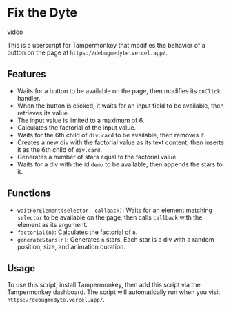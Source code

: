 # Fix the Dyte


[video](./video.mkv)

This is a userscript for Tampermonkey that modifies the behavior of a button on the page at `https://debugmedyte.vercel.app/`.

## Features

- Waits for a button to be available on the page, then modifies its `onClick` handler.
- When the button is clicked, it waits for an input field to be available, then retrieves its value.
- The input value is limited to a maximum of 6.
- Calculates the factorial of the input value.
- Waits for the 6th child of `div.card` to be available, then removes it.
- Creates a new div with the factorial value as its text content, then inserts it as the 6th child of `div.card`.
- Generates a number of stars equal to the factorial value.
- Waits for a div with the id `demo` to be available, then appends the stars to it.

## Functions

- `waitForElement(selector, callback)`: Waits for an element matching `selector` to be available on the page, then calls `callback` with the element as its argument.
- `factorial(n)`: Calculates the factorial of `n`.
- `generateStars(n)`: Generates `n` stars. Each star is a div with a random position, size, and animation duration.

## Usage

To use this script, install Tampermonkey, then add this script via the Tampermonkey dashboard. The script will automatically run when you visit `https://debugmedyte.vercel.app/`.